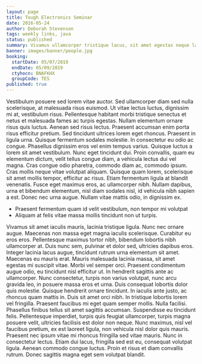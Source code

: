 ```yaml
---
layout: page
title: Tough Electronics Seminar
date: 2016-05-24
author: Deborah Stevenson
tags: weekly links, java
status: published
summary: Vivamus ullamcorper tristique lacus, sit amet egestas neque lacinia.
banner: images/banner/people.jpg
booking:
  startDate: 05/07/2019
  endDate: 05/09/2019
  ctyhocn: BNAFKHX
  groupCode: TES
published: true
---
```

Vestibulum posuere sed lorem vitae auctor. Sed ullamcorper diam sed nulla scelerisque, at malesuada risus euismod. Ut vitae lectus luctus, dignissim mi at, vestibulum risus. Pellentesque habitant morbi tristique senectus et netus et malesuada fames ac turpis egestas. Nullam elementum ornare risus quis luctus. Aenean sed risus lectus. Praesent accumsan enim porta risus efficitur pretium. Sed tincidunt ultrices lorem eget rhoncus. Praesent in ligula urna. Quisque fermentum sodales molestie.
In consectetur eu odio ac congue. Phasellus dignissim eros vel enim tempus varius. Quisque luctus a lorem sit amet vestibulum. Nunc eget tincidunt dui. Proin convallis, quam eu elementum dictum, velit tellus congue diam, a vehicula lectus dui vel magna. Cras congue odio pharetra, commodo diam ac, commodo ipsum. Cras mollis neque vitae volutpat aliquam. Quisque quam lorem, scelerisque sit amet mollis tempor, efficitur ac risus. Etiam fermentum ligula at blandit venenatis. Fusce eget maximus eros, ac ullamcorper nibh. Nullam dapibus, urna et bibendum elementum, nisl diam sodales nisl, id vehicula nibh sapien a est. Donec nec urna augue. Nullam vitae mattis odio, in dignissim ex.

* Praesent fermentum quam id velit vestibulum, non tempor mi volutpat
* Aliquam at felis vitae massa mollis tincidunt non ut turpis.

Vivamus sit amet iaculis mauris, lacinia tristique ligula. Nunc nec ornare augue. Maecenas non massa eget magna iaculis scelerisque. Curabitur eu eros eros. Pellentesque maximus tortor nibh, bibendum lobortis nibh ullamcorper at. Duis nunc sem, pulvinar et dolor sed, ultricies dapibus eros. Integer lacinia lacus augue, tincidunt rutrum urna elementum sit amet. Maecenas eu mauris erat. Mauris malesuada lacinia massa, sit amet egestas mi suscipit vitae. Morbi vel semper orci. Praesent condimentum augue odio, eu tincidunt nisl efficitur ut. In hendrerit sagittis ante ac ullamcorper. Nunc consectetur, turpis non varius volutpat, nunc arcu gravida leo, in posuere massa eros et urna. Duis consequat lobortis dolor quis molestie. Quisque hendrerit ornare tincidunt.
In iaculis ante justo, ac rhoncus quam mattis in. Duis sit amet orci nibh. In tristique lobortis lorem vel fringilla. Praesent faucibus mi eget quam semper mollis. Nulla facilisi. Phasellus finibus tellus sit amet sagittis accumsan. Suspendisse eu tincidunt felis. Pellentesque imperdiet, turpis quis feugiat ullamcorper, turpis magna posuere velit, ultricies facilisis est dolor non neque. Nunc maximus, nisl vel faucibus pretium, ex est laoreet ligula, non vehicula nisl dolor quis mauris. Praesent nec ipsum vitae mi rhoncus fringilla sed vitae mauris. Nunc in consectetur lectus. Etiam dui lacus, fringilla sed est eu, consequat volutpat ligula. Aenean commodo congue luctus. Proin et risus et diam convallis rutrum. Donec sagittis magna eget sem volutpat blandit.
